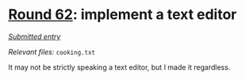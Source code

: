 # [Round 62](https://cg.esolangs.gay/62/): implement a text editor

[*Submitted entry*](https://cg.esolangs.gay/62/#)

*Relevant files:* `cooking.txt`

It may not be strictly speaking a text editor, but I made it regardless.
